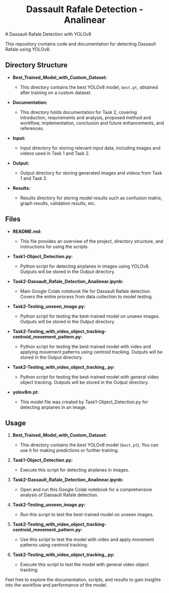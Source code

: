 <h1 align="center"> Dassault Rafale Detection - Analinear</h1>
# Dassault Rafale Detection with YOLOv8

This repository contains code and documentation for detecting Dassault Rafale using YOLOv8.

## Directory Structure

- **Best_Trained_Model_with_Custom_Dataset:**
  - This directory contains the best YOLOv8 model, `best.pt`, obtained after training on a custom dataset.

- **Documentation:**
  - This directory holds documentation for Task 2, covering introduction, requirements and analysis, proposed method and workflow, implementation, conclusion and future enhancements, and references.

- **Input:**
  - Input directory for storing relevant input data, including images and videos used in Task 1 and Task 2.

- **Output:**
  - Output directory for storing generated images and videos from Task 1 and Task 2.

- **Results:**
  - Results directory for storing model results such as confusion matrix, graph results, validation results, etc.

## Files

- **README.md:**
  - This file provides an overview of the project, directory structure, and instructions for using the scripts.

- **Task1-Object_Detection.py:**
  - Python script for detecting airplanes in images using YOLOv8. Outputs will be stored in the Output directory.

- **Task2-Dassault_Rafale_Detection_Analinear.ipynb:**
  - Main Google Colab notebook file for Dassault Rafale detection. Covers the entire process from data collection to model testing.

- **Task2-Testing_unseen_image.py:**
  - Python script for testing the best-trained model on unseen images. Outputs will be stored in the Output directory.

- **Task2-Testing_with_video_object_tracking-centroid_movement_pattern.py:**
  - Python script for testing the best-trained model with video and applying movement patterns using centroid tracking. Outputs will be stored in the Output directory.

- **Task2-Testing_with_video_object_tracking_.py:**
  - Python script for testing the best-trained model with general video object tracking. Outputs will be stored in the Output directory.

- **yolov8m.pt:**
  - This model file was created by Task1-Object_Detection.py for detecting airplanes in an image.

## Usage

1. **Best_Trained_Model_with_Custom_Dataset:**
   - This directory contains the best YOLOv8 model (`best.pt`). You can use it for making predictions or further training.

2. **Task1-Object_Detection.py:**
   - Execute this script for detecting airplanes in images.

3. **Task2-Dassault_Rafale_Detection_Analinear.ipynb:**
   - Open and run this Google Colab notebook for a comprehensive analysis of Dassault Rafale detection.

4. **Task2-Testing_unseen_image.py:**
   - Run this script to test the best-trained model on unseen images.

5. **Task2-Testing_with_video_object_tracking-centroid_movement_pattern.py:**
   - Use this script to test the model with video and apply movement patterns using centroid tracking.

6. **Task2-Testing_with_video_object_tracking_.py:**
   - Execute this script to test the model with general video object tracking.

Feel free to explore the documentation, scripts, and results to gain insights into the workflow and performance of the model.
